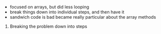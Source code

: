 - focused on arrays, but did less looping
- break things down into individual steps, and then have it
- sandwich code is bad
  became really particular about the array methods


1. Breaking the problem down into steps
